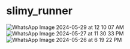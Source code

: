 # slimy_runner
 
![WhatsApp Image 2024-05-29 at 12 10 07 AM](https://github.com/muthee-p/slimy_runner/assets/117924809/259c192c-3520-40f2-ab80-49118534f790)
![WhatsApp Image 2024-05-27 at 11 30 33 PM](https://github.com/muthee-p/slimy_runner/assets/117924809/6fe73a4a-6ac6-4ba5-8c1b-c48796200ea9)
![WhatsApp Image 2024-05-26 at 6 19 22 PM](https://github.com/muthee-p/slimy_runner/assets/117924809/290d2cee-1b08-4d98-8ccd-53b37f17d3fd)
